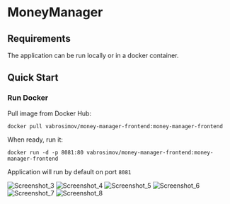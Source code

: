 # MoneyManager

## Requirements
The application can be run locally or in a docker container.

## Quick Start

### Run Docker
Pull image from Docker Hub:
```
docker pull vabrosimov/money-manager-frontend:money-manager-frontend
```
When ready, run it:
```
docker run -d -p 8081:80 vabrosimov/money-manager-frontend:money-manager-frontend
```
Application will run by default on port `8081`

![Screenshot_3](https://user-images.githubusercontent.com/30374265/157990055-2b39559e-3f8c-4bd0-bfe0-9a35ee3aa7e8.png)
![Screenshot_4](https://user-images.githubusercontent.com/30374265/157990062-2df9085e-5846-4084-bf89-c7b1ce721800.png)
![Screenshot_5](https://user-images.githubusercontent.com/30374265/157990075-13d60529-57c4-4cbe-835c-5aed69b6823c.png)
![Screenshot_6](https://user-images.githubusercontent.com/30374265/157993986-c8052fd4-01a4-4668-8594-8980875ee80a.png)
![Screenshot_7](https://user-images.githubusercontent.com/30374265/157994010-1a8113e4-f683-43a6-96f6-7ed3354a8e3f.png)
![Screenshot_8](https://user-images.githubusercontent.com/30374265/158075793-1ebb266f-6267-4ae7-9265-7d6b16577c8b.png)
